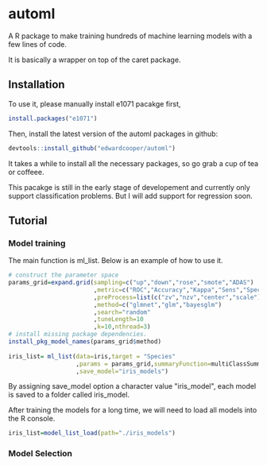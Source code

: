 # automl
A R package to make training hundreds of machine learning models with a few lines of code. 

It is basically a wrapper on top of the caret package.

## Installation 



To use it, please manually install e1071 pacakge first,
```r
install.packages("e1071")
```
Then, install the latest version of the automl packages in github: 
```r
devtools::install_github("edwardcooper/automl")
```
It takes a while to install all the necessary packages, so go grab a cup of tea or coffeee. 


This pacakge is still in the early stage of developement and currently only support classification problems. But I will add support for regression soon. 

## Tutorial


### Model training
The main function is ml_list. Below is an example of how to use it. 



```r
# construct the parameter space
params_grid=expand.grid(sampling=c("up","down","rose","smote","ADAS")
                        ,metric=c("ROC","Accuracy","Kappa","Sens","Spec")
                        ,preProcess=list(c("zv","nzv","center","scale"),c("center","scale"))
                        ,method=c("glmnet","glm","bayesglm")
                        ,search="random"
                        ,tuneLength=10
                        ,k=10,nthread=3)
# install missing package dependencies.
install_pkg_model_names(params_grid$method)
 
iris_list= ml_list(data=iris,target = "Species"
                   ,params = params_grid,summaryFunction=multiClassSummary
                   ,save_model="iris_models")
```

By assigning save_model option a character value "iris_model", each model is saved to a folder called iris_model. 

After training the models for a long time, we will need to load all models into the R console. 

```r
iris_list=model_list_load(path="./iris_models")

```


### Model Selection
